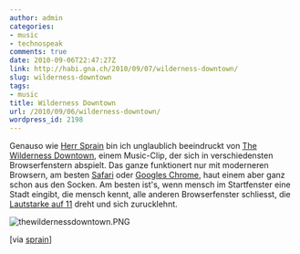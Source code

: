 ```yaml
---
author: admin
categories:
- music
- technospeak
comments: true
date: 2010-09-06T22:47:27Z
link: http://habi.gna.ch/2010/09/07/wilderness-downtown/
slug: wilderness-downtown
tags:
- music
title: Wilderness Downtown
url: /2010/09/06/wilderness-downtown/
wordpress_id: 2198
---
```


Genauso wie [Herr Sprain](http://sprain.ch/blog/2010/09/02/wow-the-wilderness-downtown/) bin ich unglaublich beeindruckt von [The Wilderness Downtown](http://www.thewildernessdowntown.com/), einem Music-Clip, der sich in verschiedensten Browserfenstern abspielt. Das ganze funktionert nur mit moderneren Browsern, am besten [Safari](http://www.apple.com/safari/) oder [Googles Chrome](http://www.google.com/chrome/), haut einem aber ganz schon aus den Socken. Am besten ist's, wenn mensch im Startfenster eine Stadt eingibt, die mensch kennt, alle anderen Browserfenster schliesst, die [Lautstarke auf 11](http://en.wikipedia.org/wiki/Up_to_eleven) dreht und sich zurucklehnt.




![thewildernessdowntown.PNG](http://habi.gna.ch/wp-content/uploads/2010/09/thewildernessdowntown.png)




[via [sprain](http://sprain.ch/blog/2010/09/02/wow-the-wilderness-downtown/)]



